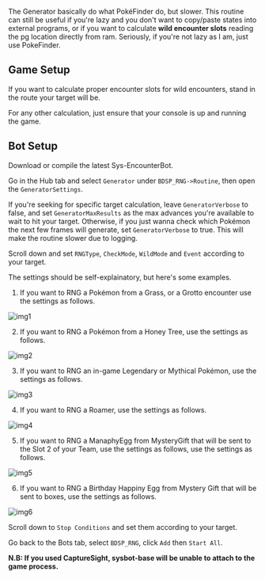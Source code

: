 The Generator basically do what PokéFinder do, but slower. 
This routine can still be useful if you're lazy and you don't want to copy/paste states into external programs, or if you want to calculate **wild encounter slots** reading the pg location directly from ram. 
Seriously, if you're not lazy as I am, just use PokeFinder.

## Game Setup
If you want to calculate proper encounter slots for wild encounters, stand in the route your target will be.

For any other calculation, just ensure that your console is up and running the game.

## Bot Setup
Download or compile the latest Sys-EncounterBot.

Go in the Hub tab and select `Generator` under `BDSP_RNG->Routine`, then open the `GeneratorSettings`.

If you're seeking for specific target calculation, leave `GeneratorVerbose` to false, and set `GeneratorMaxResults` as the max advances you're available to wait to hit your target.
Otherwise, if you just wanna check which Pokémon the next few frames will generate, set `GeneratorVerbose` to true. This will make the routine slower due to logging.


Scroll down and set `RNGType`, `CheckMode`, `WildMode` and `Event` according to your target.

The settings should be self-explainatory, but here's some examples.

1. If you want to RNG a Pokémon from a Grass, or a Grotto encounter use the settings as follows.

![img1](https://i.imgur.com/EbAIFMr.png)

2. If you want to RNG a Pokémon from a Honey Tree, use the settings as follows.

![img2](https://i.imgur.com/P87Avll.png)

3. If you want to RNG an in-game Legendary or Mythical Pokémon, use the settings as follows.

![img3](https://i.imgur.com/jKUUXIw.png)

4. If you want to RNG a Roamer, use the settings as follows.

![img4](https://i.imgur.com/oXzT6qd.png)

5. If you want to RNG a ManaphyEgg from MysteryGift that will be sent to the Slot 2 of your Team, use the settings as follows, use the settings as follows.

![img5](https://i.imgur.com/FQvipTT.png)

6. If you want to RNG a Birthday Happiny Egg from Mystery Gift that will be sent to boxes, use the settings as follows.

![img6](https://i.imgur.com/2KJNsGs.png)




Scroll down to `Stop Conditions` and set them according to your target.

Go back to the Bots tab, select `BDSP_RNG`, click `Add` then `Start All`.

**N.B: If you used CaptureSight, sysbot-base will be unable to attach to the game process.**
